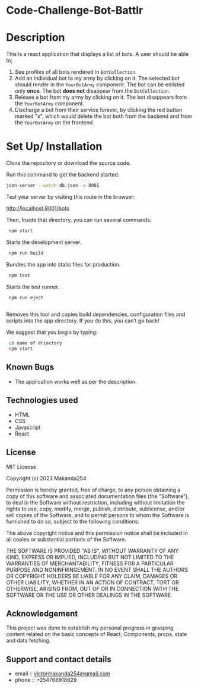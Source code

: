 # Code-Challenge-Bot-Battlr

# Description
This is a react application that displays a list of bots. A user should be able to;

1. See profiles of all bots rendered in `BotCollection`.
2. Add an individual bot to my army by clicking on it. The selected bot should
   render in the `YourBotArmy` component. The bot can be enlisted only **once**.
   The bot **does not** disappear from the `BotCollection`.
3. Release a bot from my army by clicking on it. The bot disappears from the
  `YourBotArmy` component.
4. Discharge a bot from their service forever, by clicking the red button marked
  "x", which would delete the bot both from the backend and from the
  `YourBotArmy` on the frontend.

# Set Up/ Installation 

Clone the repository or download the source code.

Run this command to get the backend started:

```sh
json-server --watch db.json -p 8001
```

Test your server by visiting this route in the browser:

[http://localhost:8001/bots](http://localhost:8001/bots)

Then, Inside that directory, you can run several commands:

 ```sh
  npm start
  ```
Starts the development server.
    
 ```sh
  npm run build
  ```
Bundles the app into static files for production.
    
 ```sh
  npm test
  ```
Starts the test runner.
    
 ```sh
  npm run eject
  
  ```
Removes this tool and copies build dependencies, configuration files
and scripts into the app directory. If you do this, you can’t go back!
    

We suggest that you begin by typing:
 ```sh
  cd name of driectory 
  npm start
  ```

## Known Bugs
- The application works well as per the description.

## Technologies used
- HTML
- CSS
- Javascript
- React

## License
MIT License

Copyright (c) 2023 Makanda254

Permission is hereby granted, free of charge, to any person obtaining a copy
of this software and associated documentation files (the "Software"), to deal
in the Software without restriction, including without limitation the rights
to use, copy, modify, merge, publish, distribute, sublicense, and/or sell
copies of the Software, and to permit persons to whom the Software is
furnished to do so, subject to the following conditions:

The above copyright notice and this permission notice shall be included in all
copies or substantial portions of the Software.

THE SOFTWARE IS PROVIDED "AS IS", WITHOUT WARRANTY OF ANY KIND, EXPRESS OR
IMPLIED, INCLUDING BUT NOT LIMITED TO THE WARRANTIES OF MERCHANTABILITY,
FITNESS FOR A PARTICULAR PURPOSE AND NONINFRINGEMENT. IN NO EVENT SHALL THE
AUTHORS OR COPYRIGHT HOLDERS BE LIABLE FOR ANY CLAIM, DAMAGES OR OTHER
LIABILITY, WHETHER IN AN ACTION OF CONTRACT, TORT OR OTHERWISE, ARISING FROM,
OUT OF OR IN CONNECTION WITH THE SOFTWARE OR THE USE OR OTHER DEALINGS IN THE
SOFTWARE.

## Acknowledgement
This project was done to establish my personal progress in grasping content related on the basic concepts of React; Components, props, state and data fetching. 


## Support and contact details
- email :: victormakanda254@gmail.com
- phone :: +254768918629
